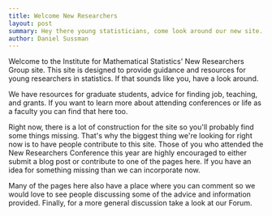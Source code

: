 ```yaml
---
title: Welcome New Researchers
layout: post
summary: Hey there young statisticians, come look around our new site.
author: Daniel Sussman
---
```


 
Welcome to the Institute for Mathematical Statistics' New Researchers Group site. This site is designed to provide guidance and resources for young researchers in statistics. If that sounds like you, have a look around.
 
We have resources for graduate students, advice for finding job, teaching, and grants. If you want to learn more about attending conferences or life as a faculty you can find that here too.
 
Right now, there is a lot of construction for the site so you'll probably find some things missing. That's why the biggest thing we're looking for right now is to have people contribute to this site. Those of you who attended the New Researchers Conference this year are highly encouraged to either submit a blog post or contribute to one of the pages here. If you have an idea for something missing than we can incorporate now.


Many of the pages here also have a place where you can comment so we would love to see people discussing some of the advice and information provided. Finally, for a more general discussion take a look at our Forum.